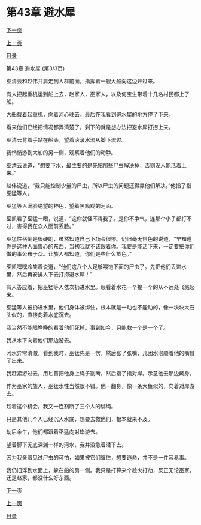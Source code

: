 <h1>第43章   避水犀</h1>
            <div><p><a href="./129_%E7%AC%AC44%E7%AB%A0_%E8%99%AB%E5%B7%A2.md">下一页</a></p><p><a href="./127_%E7%AC%AC43%E7%AB%A0_%E9%81%BF%E6%B0%B4%E7%8A%80.md">上一页</a></p><p><a href="../">目录</a></p></div>
            <div><p>第43章   避水犀 (第3/3页)</p><p>巫清云和赵伟并肩走到人群前面，指挥着一艘大船向这边开过来。</p><p>有人把起重机运到船上去，赵家人，巫家人，以及何宝生带着十几名村民都上了船。</p><p>大船载着起重机，向着河心驶去。最后在我看到避水犀的地方停了下来。</p><p>看来他们已经把情况都弄清楚了，剩下的就是想办法把避水犀打捞上来。</p><p>巫清云背着手站在船头，望着滚滚水流从脚下流过。</p><p>我悄悄游到大船的另一侧，观察着他们的动静。</p><p>巫清云说道，“想要下水，最主要的是先把那些尸虫解决掉，否则没人能活着上来。”</p><p>赵伟说道，“我只能控制少量的尸虫，所以尸虫的问题还得靠他们解决。”他指了指巫猛等人。</p><p>巫猛等人满脸绝望的神色，望着黑黝黝的河面。</p><p>巫凯看了巫猛一眼，说道，“这你就怪不得我了。是你不争气，连那个小子都打不过，害得我在众人面前丢脸。”</p><p>巫猛性格倒是很硬朗，虽然知道自己下场会很惨。仍旧毫无惧色的说道，“早知道你是这种人面兽心的东西，当初我就不该跟着你。我要是能活下来，一定要把你们做的事公布于众。让族人都知道，你们是些什么货色。”</p><p>巫凯嘿嘿冷笑着说道，“他们这八个人足够喂饱下面的尸虫了。先把他们丢进水里，然后再安排人下去打捞避水犀！”</p><p>有人答应着，把巫猛等人依次扔进水里。眼看着水花一个接一个的从不远处飞溅起来。</p><p>巫猛等人被扔进水里，他们身体被绑住，根本就是一动也不能动的，像一块块大石头似的，直接向着水底沉去。</p><p>我当然不能眼睁睁的看着他们死掉。事到如今，只能救一个是一个了。</p><p>我从水下向着他们那边游去。</p><p>河水异常清澈，看到我时，巫猛先是一愣，然后张了张嘴，几团水泡顺着他的嘴冒了出来。</p><p>我赶紧游过去，用匕首把他身上绳子割断，然后指了指对岸。示意他去那边藏身。</p><p>作为巫家的族人，巫猛水性当然很不错。他一翻身，像一条大鱼似的，向着对岸游去。</p><p>趁着这个机会，我又一连割断了三个人的绑绳。</p><p>只是其他几个人已经沉入水底，想要去救他们，根本就来不及。</p><p>劫后余生，他们都跟着巫猛向对岸游去。</p><p>望着脚下无底深渊一样的河水，我并没急着潜下去。</p><p>因为我亲眼见过尸虫的可怕，如果被它们缠住，想要逃命，并不是一件容易事。</p><p>我仍旧浮到水面上，躲在船的另一侧。我只是打算来个趁火打劫，反正无论巫家，还是赵家，都没什么好东西。</p></div>
            <div><p><a href="./129_%E7%AC%AC44%E7%AB%A0_%E8%99%AB%E5%B7%A2.md">下一页</a></p><p><a href="./127_%E7%AC%AC43%E7%AB%A0_%E9%81%BF%E6%B0%B4%E7%8A%80.md">上一页</a></p><p><a href="../">目录</a></p></div>
